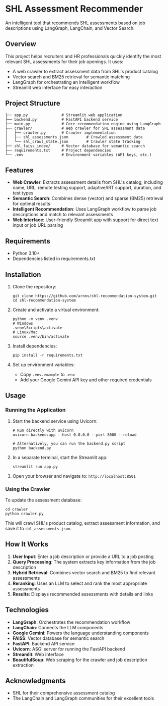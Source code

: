 # SHL Assessment Recommender

An intelligent tool that recommends SHL assessments based on job descriptions using LangGraph, LangChain, and Vector Search.

## Overview

This project helps recruiters and HR professionals quickly identify the most relevant SHL assessments for their job openings. It uses:

- A web crawler to extract assessment data from SHL's product catalog
- Vector search and BM25 retrieval for semantic matching
- LangGraph for orchestrating an intelligent workflow
- Streamlit web interface for easy interaction

## Project Structure

```
├── app.py               # Streamlit web application
├── backend.py           # FastAPI backend service
├── main.py              # Core recommendation engine using LangGraph
├── crawler/             # Web crawler for SHL assessment data
│   ├── crawler.py       # Crawler implementation
│   ├── shl_assessments.json        # Crawled assessment data
│   └── shl_crawl_state.json        # Crawler state tracking
├── shl_faiss_index/     # Vector database for semantic search
├── requirements.txt     # Project dependencies
└── .env                 # Environment variables (API keys, etc.)
```

## Features

- **Web Crawler**: Extracts assessment details from SHL's catalog, including name, URL, remote testing support, adaptive/IRT support, duration, and test types
- **Semantic Search**: Combines dense (vector) and sparse (BM25) retrieval for optimal results
- **Intelligent Recommendation**: Uses LangGraph workflow to parse job descriptions and match to relevant assessments
- **Web Interface**: User-friendly Streamlit app with support for direct text input or job URL parsing

## Requirements

- Python 3.10+
- Dependencies listed in requirements.txt

## Installation

1. Clone the repository:
   ```
   git clone https://github.com/arnnv/shl-recommendation-system.git
   cd shl-recommendation-system
   ```

2. Create and activate a virtual environment:
   ```
   python -m venv .venv
   # Windows
   .venv\Scripts\activate
   # Linux/Mac
   source .venv/bin/activate
   ```

3. Install dependencies:
   ```
   pip install -r requirements.txt
   ```

4. Set up environment variables:
   - Copy `.env.example` to `.env`
   - Add your Google Gemini API key and other required credentials

## Usage

### Running the Application

1. Start the backend service using Uvicorn:
   ```
   # Run directly with uvicorn
   uvicorn backend:app --host 0.0.0.0 --port 8000 --reload
   
   # Alternatively, you can run the backend.py script
   python backend.py
   ```

2. In a separate terminal, start the Streamlit app:
   ```
   streamlit run app.py
   ```

3. Open your browser and navigate to: `http://localhost:8501`

### Using the Crawler

To update the assessment database:

```
cd crawler
python crawler.py
```

This will crawl SHL's product catalog, extract assessment information, and save it to `shl_assessments.json`.

## How It Works

1. **User Input**: Enter a job description or provide a URL to a job posting
2. **Query Processing**: The system extracts key information from the job description
3. **Hybrid Retrieval**: Combines vector search and BM25 to find relevant assessments
4. **Reranking**: Uses an LLM to select and rank the most appropriate assessments
5. **Results**: Displays recommended assessments with details and links

## Technologies

- **LangGraph**: Orchestrates the recommendation workflow
- **LangChain**: Connects the LLM components
- **Google Gemini**: Powers the language understanding components
- **FAISS**: Vector database for semantic search
- **FastAPI**: Backend API service
- **Uvicorn**: ASGI server for running the FastAPI backend
- **Streamlit**: Web interface
- **BeautifulSoup**: Web scraping for the crawler and job description extraction

## Acknowledgments

- SHL for their comprehensive assessment catalog
- The LangChain and LangGraph communities for their excellent tools 
